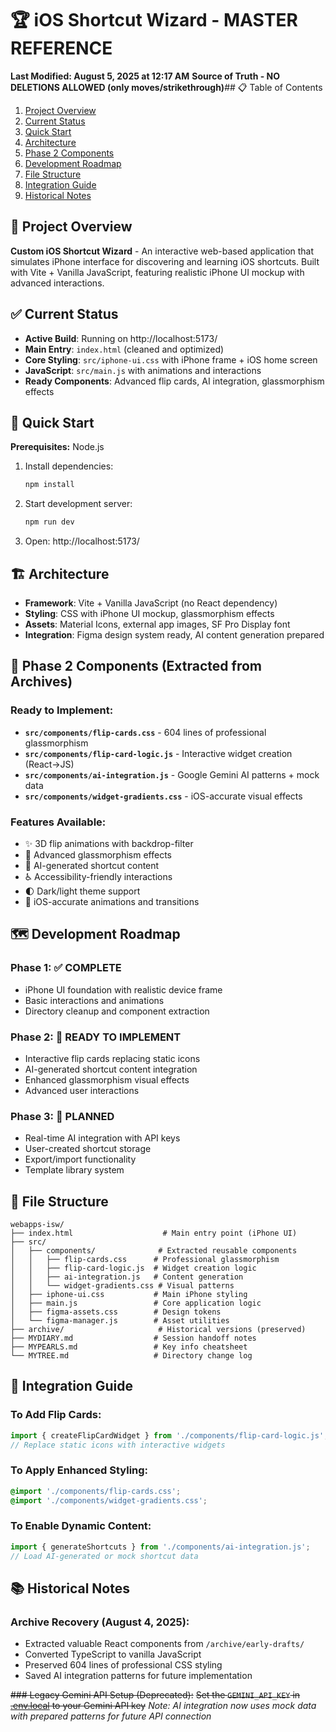 # 🏆 iOS Shortcut Wizard - MASTER REFERENCE
**Last Modified: August 5, 2025 at 12:17 AM**
**Source of Truth - NO DELETIONS ALLOWED (only moves/strikethrough)**## 📋 Table of Contents
1. [Project Overview](#project-overview)
2. [Current Status](#current-status)
3. [Quick Start](#quick-start)
4. [Architecture](#architecture)
5. [Phase 2 Components](#phase-2-components)
6. [Development Roadmap](#development-roadmap)
7. [File Structure](#file-structure)
8. [Integration Guide](#integration-guide)
9. [Historical Notes](#historical-notes)

## 🎯 Project Overview
**Custom iOS Shortcut Wizard** - An interactive web-based application that simulates iPhone interface for discovering and learning iOS shortcuts. Built with Vite + Vanilla JavaScript, featuring realistic iPhone UI mockup with advanced interactions.

## ✅ Current Status
- **Active Build**: Running on http://localhost:5173/
- **Main Entry**: `index.html` (cleaned and optimized)
- **Core Styling**: `src/iphone-ui.css` with iPhone frame + iOS home screen
- **JavaScript**: `src/main.js` with animations and interactions
- **Ready Components**: Advanced flip cards, AI integration, glassmorphism effects

## 🚀 Quick Start

**Prerequisites:** Node.js

1. Install dependencies:
   ```bash
   npm install
   ```
2. Start development server:
   ```bash
   npm run dev
   ```
3. Open: http://localhost:5173/

## 🏗️ Architecture
- **Framework**: Vite + Vanilla JavaScript (no React dependency)
- **Styling**: CSS with iPhone UI mockup, glassmorphism effects
- **Assets**: Material Icons, external app images, SF Pro Display font
- **Integration**: Figma design system ready, AI content generation prepared

## 🎁 Phase 2 Components (Extracted from Archives)
### **Ready to Implement:**
- **`src/components/flip-cards.css`** - 604 lines of professional glassmorphism
- **`src/components/flip-card-logic.js`** - Interactive widget creation (React→JS)
- **`src/components/ai-integration.js`** - Google Gemini AI patterns + mock data
- **`src/components/widget-gradients.css`** - iOS-accurate visual effects

### **Features Available:**
- ✨ 3D flip animations with backdrop-filter
- 🎨 Advanced glassmorphism effects
- 🤖 AI-generated shortcut content
- ♿ Accessibility-friendly interactions
- 🌓 Dark/light theme support
- 📱 iOS-accurate animations and transitions

## 🗺️ Development Roadmap
### **Phase 1: ✅ COMPLETE**
- iPhone UI foundation with realistic device frame
- Basic interactions and animations
- Directory cleanup and component extraction

### **Phase 2: 🚀 READY TO IMPLEMENT**
- Interactive flip cards replacing static icons
- AI-generated shortcut content integration
- Enhanced glassmorphism visual effects
- Advanced user interactions

### **Phase 3: 🔮 PLANNED**
- Real-time AI integration with API keys
- User-created shortcut storage
- Export/import functionality
- Template library system

## 📁 File Structure
```
webapps-isw/
├── index.html                    # Main entry point (iPhone UI)
├── src/
│   ├── components/              # Extracted reusable components
│   │   ├── flip-cards.css      # Professional glassmorphism
│   │   ├── flip-card-logic.js  # Widget creation logic
│   │   ├── ai-integration.js   # Content generation
│   │   └── widget-gradients.css # Visual patterns
│   ├── iphone-ui.css           # Main iPhone styling
│   ├── main.js                 # Core application logic
│   ├── figma-assets.css        # Design tokens
│   └── figma-manager.js        # Asset utilities
├── archive/                     # Historical versions (preserved)
├── MYDIARY.md                  # Session handoff notes
├── MYPEARLS.md                 # Key info cheatsheet
└── MYTREE.md                   # Directory change log
```

## 🔧 Integration Guide
### **To Add Flip Cards:**
```javascript
import { createFlipCardWidget } from './components/flip-card-logic.js';
// Replace static icons with interactive widgets
```

### **To Apply Enhanced Styling:**
```css
@import './components/flip-cards.css';
@import './components/widget-gradients.css';
```

### **To Enable Dynamic Content:**
```javascript
import { generateShortcuts } from './components/ai-integration.js';
// Load AI-generated or mock shortcut data
```

## 📚 Historical Notes
### **Archive Recovery (August 4, 2025):**
- Extracted valuable React components from `/archive/early-drafts/`
- Converted TypeScript to vanilla JavaScript
- Preserved 604 lines of professional CSS styling
- Saved AI integration patterns for future implementation

~~### Legacy Gemini API Setup (Deprecated):~~
~~Set the `GEMINI_API_KEY` in [.env.local](.env.local) to your Gemini API key~~
*Note: AI integration now uses mock data with prepared patterns for future API connection*
